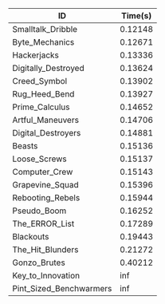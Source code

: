 |ID|Time(s)|
|-|-|
|Smalltalk_Dribble|0.12148|
|Byte_Mechanics|0.12671|
|Hackerjacks|0.13336|
|Digitally_Destroyed|0.13624|
|Creed_Symbol|0.13902|
|Rug_Heed_Bend|0.13927|
|Prime_Calculus|0.14652|
|Artful_Maneuvers|0.14706|
|Digital_Destroyers|0.14881|
|Beasts|0.15136|
|Loose_Screws|0.15137|
|Computer_Crew|0.15143|
|Grapevine_Squad|0.15396|
|Rebooting_Rebels|0.15944|
|Pseudo_Boom|0.16252|
|The_ERROR_List|0.17289|
|Blackouts|0.19443|
|The_Hit_Blunders|0.21272|
|Gonzo_Brutes|0.40212|
|Key_to_Innovation|inf|
|Pint_Sized_Benchwarmers|inf|
